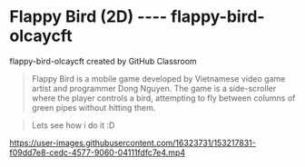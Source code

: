 # Flappy Bird (2D) ---- flappy-bird-olcaycft
flappy-bird-olcaycft created by GitHub Classroom

> Flappy Bird is a mobile game developed by Vietnamese video game artist and programmer Dong Nguyen. The game is a side-scroller where the player controls a bird, attempting to fly between columns of green pipes without hitting them.

> Lets see how i do it :D


https://user-images.githubusercontent.com/16323731/153217831-f09dd7e8-cedc-4577-9060-04111fdfc7e4.mp4

